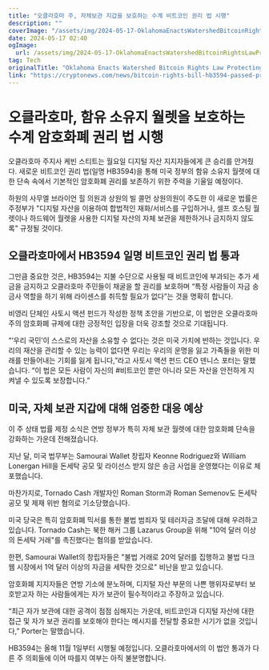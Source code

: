```yaml
---
title: "오클라호마 주, 자체보관 지갑을 보호하는 수계 비트코인 권리 법 시행"
description: ""
coverImage: "/assets/img/2024-05-17-OklahomaEnactsWatershedBitcoinRightsLawProtectingSelf-CustodyWallets_thumbnail.png"
date: 2024-05-17 02:40
ogImage: 
  url: /assets/img/2024-05-17-OklahomaEnactsWatershedBitcoinRightsLawProtectingSelf-CustodyWallets_thumbnail.png
tag: Tech
originalTitle: "Oklahoma Enacts Watershed Bitcoin Rights Law Protecting Self-Custody Wallets"
link: "https://cryptonews.com/news/bitcoin-rights-bill-hb3594-passed-protecting-self-custody-wallets.htm"
---
```



# 오클라호마, 함유 소유지 월렛을 보호하는 수계 암호화폐 권리 법 시행

오클라호마 주지사 케빈 스티트는 월요일 디지털 자산 지지자들에게 큰 승리를 안겨줬다. 새로운 비트코인 권리 법(일명 HB3594)을 통해 미국 정부의 함유 소유지 월렛에 대한 단속 속에서 기본적인 암호화폐 권리를 보존하기 위한 주력을 기울일 예정이다.

하원의 사무엘 브라이언 힐 의원과 상원의 빌 콜먼 상원의원이 주도한 이 새로운 법률은 주정부가 "디지털 자산을 이용하여 합법적인 재화/서비스를 구입하거나, 셀프 호스팅 월렛이나 하드웨어 월렛을 사용한 디지털 자산의 자체 보관을 제한하거나 금지하지 않도록" 규정될 것이다.

## 오클라호마에서 HB3594 일명 비트코인 권리 법 통과

<div class="content-ad"></div>

그만큼 중요한 것은, HB3594는 지불 수단으로 사용될 때 비트코인에 부과되는 추가 세금을 금지하고 오클라호마 주민들이 채굴을 할 권리를 보호하며 “특정 사람들이 자금 송금사 역할을 하기 위해 라이센스를 취득할 필요가 없다”는 것을 명확히 합니다.

비영리 단체인 사토시 액션 펀드가 작성한 정책 초안을 기반으로, 이 법안은 오클라호마 주의 암호화폐 규제에 대한 긍정적인 입장을 더욱 강조할 것으로 기대됩니다.

“‘우리 국민’이 스스로의 자산을 소유할 수 없다는 것은 미국 가치에 반하는 것입니다. 우리의 재산을 관리할 수 있는 능력이 없다면 우리는 우리의 운명을 잃고 가족들을 위한 미래를 만들어내는 기회를 잃게 됩니다,”라고 사토시 액션 펀드 CEO 덴니스 포터는 말했습니다. “이 법은 모든 사람이 자신의 #비트코인 뿐만 아니라 모든 자산을 안전하게 지켜낼 수 있도록 보장합니다.”

## 미국, 자체 보관 지갑에 대해 엄중한 대응 예상

<div class="content-ad"></div>

이 주 상태 법률 제정 소식은 연방 정부가 특히 자체 보관 월렛에 대한 암호화폐 단속을 강화하는 가운데 전해졌습니다.

지난 달, 미국 법무부는 Samourai Wallet 창립자 Keonne Rodriguez와 William Lonergan Hill을 돈세탁 공모 및 라이선스 받지 않은 송금 사업을 운영했다는 이유로 체포했습니다.

마찬가지로, Tornado Cash 개발자인 Roman Storm과 Roman Semenov도 돈세탁 공모 및 제재 위반 혐의로 기소당했습니다.

미국 당국은 특히 암호화폐 믹서를 통한 불법 범죄자 및 테러자금 조달에 대해 우려하고 있습니다. Tornado Cash는 북한 해커 그룹 Lazarus Group을 위해 "10억 달러 이상의 돈세탁 거래"를 촉진했다는 혐의를 받았습니다.

<div class="content-ad"></div>

한편, Samourai Wallet의 창립자들은 "불법 거래로 20억 달러를 집행하고 불법 다크 웹 시장에서 1억 달러 이상의 자금을 세탁한 것으로" 비난을 받고 있습니다.

암호화폐 지지자들은 연방 기소에 분노하며, 디지털 자산 부문의 나쁜 행위자로부터 보호받고자 하는 사람들에게는 자가 보관이 필수적이라고 주장하고 있습니다.  

“최근 자가 보관에 대한 공격이 점점 심해지는 가운데, 비트코인과 디지털 자산에 대한 접근 및 자가 보관 권리를 보호해야 한다는 메시지를 전달할 중요한 시기가 없을 것입니다,” Porter는 말했습니다.

HB3594는 올해 11월 1일부터 시행될 예정입니다. 오클라호마에서의 이 법안 통과가 다른 주 의회들에 이어 따를지 여부는 아직 불분명합니다.